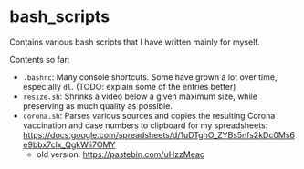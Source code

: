 # bash_scripts
Contains various bash scripts that I have written mainly for myself.

Contents so far:
* `.bashrc`: Many console shortcuts. Some have grown a lot over time, especially `dl`. (TODO: explain some of the entries better)
* `resize.sh`: Shrinks a video below a given maximum size, while preserving as much quality as possible.
* `corona.sh`: Parses various sources and copies the resulting Corona vaccination and case numbers to clipboard for my spreadsheets: https://docs.google.com/spreadsheets/d/1uDTghO_ZYBs5nfs2kDc0Ms6e9bbx7clx_QgkWii7OMY
  * old version: https://pastebin.com/uHzzMeac
